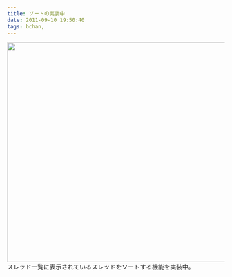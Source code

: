 ```yaml
---
title: ソートの実装中
date: 2011-09-10 19:50:40
tags: bchan, 
---
```

<a href="/2011/09/10/implimenting_sort_230910/impl_sort.png"><img src="/2011/09/10/implimenting_sort_230910/impl_sort.png" alt="" width="679" height="508" class="alignnone size-full wp-image-54" /></a>
スレッド一覧に表示されているスレッドをソートする機能を実装中。


